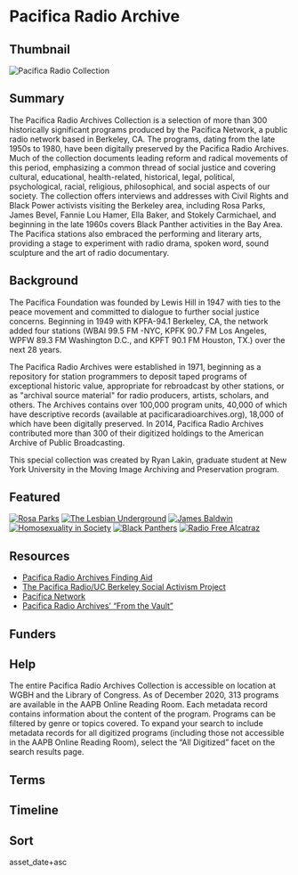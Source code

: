 # Pacifica Radio Archive

## Thumbnail

![Pacifica Radio Collection](https://s3.amazonaws.com/americanarchive.org/special-collections/Pacifica1.jpg "Pacifica Radio Collection")

## Summary

The Pacifica Radio Archives Collection is a selection of more than 300 historically significant programs produced by the Pacifica Network, a public radio network based in Berkeley, CA.  The programs, dating from the late 1950s to 1980, have been digitally preserved by the Pacifica Radio Archives. Much of the collection documents leading reform and radical movements of this period, emphasizing a common thread of social justice and covering cultural, educational, health-related, historical, legal, political, psychological, racial, religious, philosophical, and social aspects of our society. The collection offers interviews and addresses with Civil Rights and Black Power activists visiting the Berkeley area, including Rosa Parks, James Bevel, Fannie Lou Hamer, Ella Baker, and Stokely Carmichael, and beginning in the late 1960s covers Black Panther activities in the Bay Area. The Pacifica stations also embraced the performing and literary arts, providing a stage to experiment with radio drama, spoken word, sound sculpture and the art of radio documentary. 

## Background

The Pacifica Foundation was founded by Lewis Hill in 1947 with ties to the peace movement and committed to dialogue to further social justice concerns. Beginning in 1949 with KPFA-94.1 Berkeley, CA, the network added four stations (WBAI 99.5 FM -NYC, KPFK 90.7 FM Los Angeles, WPFW 89.3 FM Washington D.C., and KPFT 90.1 FM Houston, TX.) over the next 28 years.

The Pacifica Radio Archives were established in 1971, beginning as a repository for station programmers to deposit taped programs of exceptional historic value, appropriate for rebroadcast by other stations, or as "archival source material" for radio producers, artists, scholars, and others. The Archives contains over 100,000 program units, 40,000 of which have descriptive records (available at pacificaradioarchives.org), 18,000 of which have been digitally preserved. In 2014, Pacifica Radio Archives contributed more than 300 of their digitized holdings to the American Archive of Public Broadcasting.

This special collection was created by Ryan Lakin, graduate student at New York University in the Moving Image Archiving and Preservation program.

## Featured

[![Rosa Parks](https://s3.amazonaws.com/americanarchive.org/special-collections/aapb_tile.png)](/catalog/cpb-aacip_28-kw57d2qp45)
[![The Lesbian Underground](https://s3.amazonaws.com/americanarchive.org/special-collections/aapb_tile.png)](/catalog/cpb-aacip_28-zp3vt1h719)
[![James Baldwin](https://s3.amazonaws.com/americanarchive.org/special-collections/aapb_tile.png)](/catalog/cpb-aacip_28-vm42r3ph61)
[![Homosexuality in Society](https://s3.amazonaws.com/americanarchive.org/special-collections/aapb_tile.png)](/catalog/cpb-aacip_28-3n20c4st80)
[![Black Panthers](https://s3.amazonaws.com/americanarchive.org/special-collections/aapb_tile.png)](/catalog/cpb-aacip_28-4b2x34mw6g)
[![Radio Free Alcatraz](https://s3.amazonaws.com/americanarchive.org/special-collections/aapb_tile.png)](/catalog/cpb-aacip_28-5717m0482m)

## Resources

- [Pacifica Radio Archives Finding Aid](https://www.pacificaradioarchives.org/keyword-search)
- [The Pacifica Radio/UC Berkeley Social Activism Project](https://guides.lib.berkeley.edu/pacifica)
- [Pacifica Network](https://pacificanetwork.org/)
- [Pacifica Radio Archives’ “From the Vault”](http://fromthevaultradio.org/home/)

## Funders

## Help

The entire Pacifica Radio Archives Collection is accessible on location at WGBH and the Library of Congress. As of December 2020, 313 programs are available in the AAPB Online Reading Room. Each metadata record contains information about the content of the program. Programs can be filtered by genre or topics covered. To expand your search to include metadata records for all digitized programs (including those not accessible in the AAPB Online Reading Room), select the “All Digitized” facet on the search results page.

## Terms


## Timeline


## Sort

asset_date+asc




